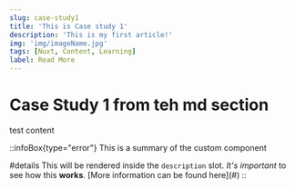 ```yaml
---
slug: case-study1
title: 'This is Case study 1'
description: 'This is my first article!'
img: 'img/imageName.jpg'
tags: [Nuxt, Content, Learning]
label: Read More
---
```


# Case Study 1 from teh md section

test content

::infoBox{type="error"}
This is a summary of the custom component

#details
This will be rendered inside the `description` slot. _It's important_ to see how this **works**.
\[More information can be found here\](#)
::
